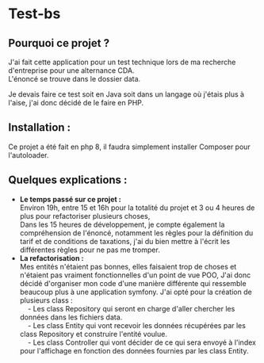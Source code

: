 # Test-bs

## Pourquoi ce projet ?
J'ai fait cette application pour un test technique lors de ma recherche d'entreprise pour une alternance CDA.  
L'énoncé se trouve dans le dossier data.  

Je devais faire ce test soit en Java soit dans un langage où j'étais plus à l'aise, j'ai donc décidé de le faire en PHP.

## Installation :
Ce projet a été fait en php 8, il faudra simplement installer Composer pour l'autoloader.  

## Quelques explications :
 - **Le temps passé sur ce projet :**  
     Environ 19h, entre 15 et 16h pour la totalité du projet et 3 ou 4 heures de plus pour refactoriser plusieurs choses,  
     Dans les 15 heures de développement, je compte également la compréhension de l'énoncé, notamment les règles pour la définition du tarif et de conditions de taxations, j'ai du bien mettre à l'écrit les différentes règles pour ne pas me tromper.  
 - **La refactorisation :**  
     Mes entités n'étaient pas bonnes, elles faisaient trop de choses et n'étaient pas vraiment fonctionnelles d'un point de vue POO,
     J'ai donc décidé d'organiser mon code d'une manière différente qui ressemble beaucoup plus à une application symfony.
     J'ai opté pour la création de plusieurs class :  
     &nbsp;&nbsp;&nbsp;&nbsp;- Les class Repository qui seront en charge d'aller chercher les données dans les fichiers data.  
     &nbsp;&nbsp;&nbsp;&nbsp;- Les class Entity qui vont recevoir les données récupérées par les class Repository et construire l'entité voulue.  
     &nbsp;&nbsp;&nbsp;&nbsp;- Les class Controller qui vont décider de ce qui sera envoyé à l'index pour l'affichage en fonction des données fournies par les class Entity.  
